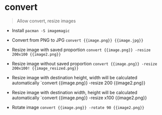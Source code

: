 # convert

> Allow convert, resize images

- Install
`pacman -S imagemagic`

- Convert from PNG to JPG
`convert {{image.png}} {{image.jpg}}`

- Resize image with saved proportion
`convert {{image.png}} -resize 200x100 {{image2.png}}`

- Resize image without saved proportion
`convert {{image.png}} -resize 200x100! {{image_resized.png}}`

- Resize image with destination height, width will be calculated automatically
`convert {{image.png}} -resize 200 {{image2.png}}

- Resize image with destination width, height will be calculated automatically
`convert {{image.png}} -resize x100 {{image2.png}}

- Rotate image
`convert {{image.png}} -rotate 90 {{image2.png}}`
